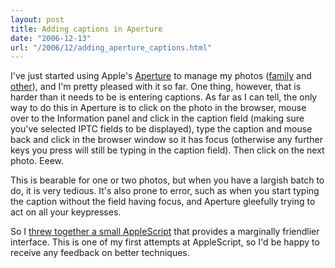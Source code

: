 ```yaml
---
layout: post
title: Adding captions in Aperture
date: "2006-12-13"
url: "/2006/12/adding_aperture_captions.html"
---
```


[1]: http://www.apple.com/aperture/
[2]: http://gallery.therowes.id.au/
[3]: http://photo.mojain.com/
[4]: http://svn.mojain.com/svn/pub/projects/mac_hacks/ApertureCaptions/
[5]: http://quicksilver.blacktree.com/
[6]: http://www.mojain.com/node/46

I've just started using Apple's [Aperture][1] to manage my photos
([family][2] and [other][3]), and I'm pretty pleased with it so far.
One thing, however, that is harder than it needs to be is entering
captions. As far as I can tell, the only way to do this in Aperture is
to click on the photo in the browser, mouse over to the Information
panel and click in the caption field (making sure you've selected IPTC
fields to be displayed), type the caption and mouse back and click in
the browser window so it has focus (otherwise any further keys you
press will still be typing in the caption field). Then click on the
next photo. Eeew.

This is bearable for one or two photos, but when you have a largish
batch to do, it is very tedious. It's also prone to error, such as
when you start typing the caption without the field having focus, and
Aperture gleefully trying to act on all your keypresses.

So I [threw together a small AppleScript][6] that provides a
marginally friendlier interface. This is one of my first attempts at
AppleScript, so I'd be happy to receive any feedback on better
techniques.

